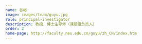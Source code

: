 ```yaml
---
name: 谷峪
image: images/team/guyu.jpg
role: principal-investigator
description: 教授、博士生导师（课题组负责人）
order: 2
home-page: http://faculty.neu.edu.cn/guyu/zh_CN/index.htm
---
```

